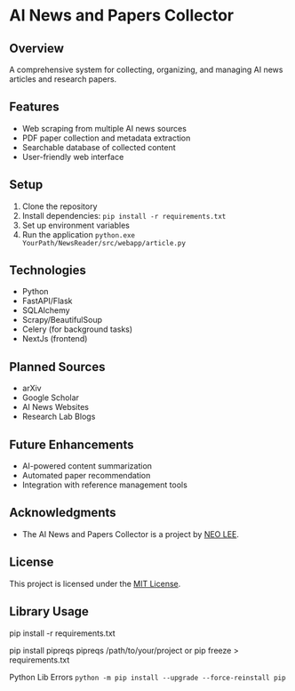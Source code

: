 # AI News and Papers Collector

## Overview
A comprehensive system for collecting, organizing, and managing AI news articles and research papers.

## Features
- Web scraping from multiple AI news sources
- PDF paper collection and metadata extraction
- Searchable database of collected content
- User-friendly web interface

## Setup
1. Clone the repository
2. Install dependencies: `pip install -r requirements.txt`
3. Set up environment variables
4. Run the application
    `python.exe YourPath/NewsReader/src/webapp/article.py`

## Technologies
- Python
- FastAPI/Flask
- SQLAlchemy
- Scrapy/BeautifulSoup
- Celery (for background tasks)
- NextJs (frontend)

## Planned Sources
- arXiv
- Google Scholar
- AI News Websites
- Research Lab Blogs

## Future Enhancements
- AI-powered content summarization
- Automated paper recommendation
- Integration with reference management tools

## Acknowledgments
- The AI News and Papers Collector is a project by [NEO LEE](https://github.com/g29times).

## License
This project is licensed under the [MIT License](LICENSE).

## Library Usage
pip install -r requirements.txt

pip install pipreqs
pipreqs /path/to/your/project
or
pip freeze > requirements.txt

Python Lib Errors
`python -m pip install --upgrade --force-reinstall pip`